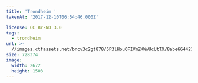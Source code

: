 ```yaml
---
title: 'Trondheim '
takenAt: '2017-12-10T06:54:46.000Z'

license: CC BY-ND 3.0
tags:
  - trondheim
url: >-
  //images.ctfassets.net/bncv3c2gt878/5P3lHou6FIVmZKWwUcUtTX/8abe664421224e97b2af022781c1ca9b/trondheim_38245710234_o
size: 728374
image:
  width: 2672
  height: 1503
---
```

